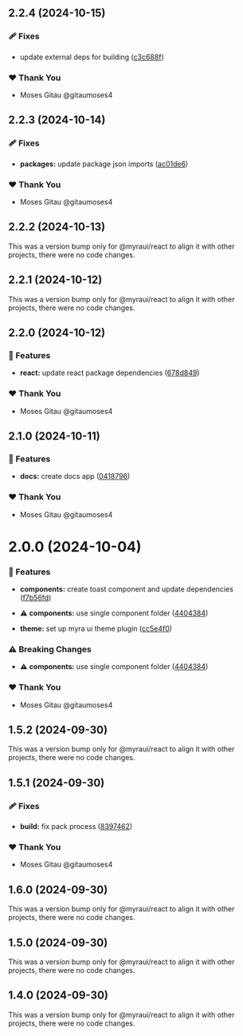 ## 2.2.4 (2024-10-15)


### 🩹 Fixes

- update external deps for building ([c3c688f](https://github.com/myraui/myraui/commit/c3c688f))


### ❤️  Thank You

- Moses Gitau @gitaumoses4

## 2.2.3 (2024-10-14)


### 🩹 Fixes

- **packages:** update package json imports ([ac01de6](https://github.com/myraui/myraui/commit/ac01de6))


### ❤️  Thank You

- Moses Gitau @gitaumoses4

## 2.2.2 (2024-10-13)

This was a version bump only for @myraui/react to align it with other projects, there were no code changes.

## 2.2.1 (2024-10-12)

This was a version bump only for @myraui/react to align it with other projects, there were no code changes.

## 2.2.0 (2024-10-12)


### 🚀 Features

- **react:** update react package dependencies ([678d849](https://github.com/myraui/myraui/commit/678d849))


### ❤️  Thank You

- Moses Gitau @gitaumoses4

## 2.1.0 (2024-10-11)


### 🚀 Features

- **docs:** create docs app ([0418796](https://github.com/myraui/myraui/commit/0418796))


### ❤️  Thank You

- Moses Gitau @gitaumoses4

# 2.0.0 (2024-10-04)


### 🚀 Features

- **components:** create toast component and update dependencies ([f7b56fd](https://github.com/myraui/myraui/commit/f7b56fd))

- ⚠️  **components:** use single component folder ([4404384](https://github.com/myraui/myraui/commit/4404384))

- **theme:** set up myra ui theme plugin ([cc5e4f0](https://github.com/myraui/myraui/commit/cc5e4f0))


### ⚠️  Breaking Changes

- ⚠️  **components:** use single component folder ([4404384](https://github.com/myraui/myraui/commit/4404384))

### ❤️  Thank You

- Moses Gitau @gitaumoses4

## 1.5.2 (2024-09-30)

This was a version bump only for @myraui/react to align it with other projects, there were no code changes.

## 1.5.1 (2024-09-30)


### 🩹 Fixes

- **build:** fix pack process ([8397462](https://github.com/myraui/myraui/commit/8397462))


### ❤️  Thank You

- Moses Gitau @gitaumoses4

## 1.6.0 (2024-09-30)

This was a version bump only for @myraui/react to align it with other projects, there were no code changes.

## 1.5.0 (2024-09-30)

This was a version bump only for @myraui/react to align it with other projects, there were no code changes.

## 1.4.0 (2024-09-30)

This was a version bump only for @myraui/react to align it with other projects, there were no code changes.